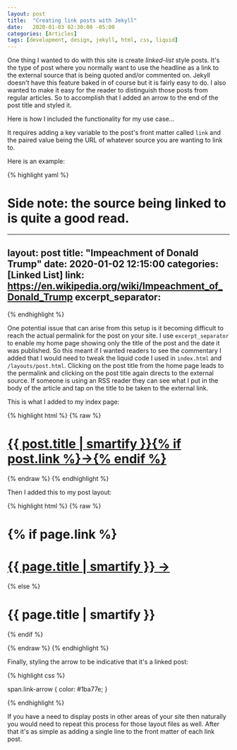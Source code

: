 ```yaml
---
layout: post
title:  "Creating link posts with Jekyll"
date:   2020-01-03 02:30:00 -05:00
categories: [Articles]
tags: [development, design, jekyll, html, css, liquid]
---
```


One thing I wanted to do with this site is create *linked-list* style posts.
It's the type of post where you normally want to use the headline as a link
to the external source that is being quoted and/or commented on. Jekyll doesn't
have this feature baked in of course but it is fairly easy to do. I also wanted to
make it easy for the reader to distinguish those posts from regular articles.
So to accomplish that I added an arrow to the end of the post title and styled it.

Here is how I included the functionality for my use case...

It requires adding a key variable to the post's front matter called `link` and the paired
value being the URL of whatever source you are wanting to link to.

Here is an example:

{% highlight yaml %}
# Side note: the source being linked to is quite a good read.
---
layout: post
title:  "Impeachment of Donald Trump"
date:   2020-01-02 12:15:00
categories: [Linked List]
link: https://en.wikipedia.org/wiki/Impeachment_of_Donald_Trump
excerpt_separator: <!--more-->
---
{% endhighlight %}

One potential issue that can arise from this setup is it becoming difficult to reach
the actual permalink for the post on your site. I use `excerpt_separator` to enable
my home page showing only the title of the post and the date it was published. So this
meant if I wanted readers to see the commentary I added that I would need to tweak the
liquid code I used in `index.html` and `/layouts/post.html`. Clicking on the post title
from the home page leads to the permalink and clicking on the post title again directs
to the external source. If someone is using an RSS reader they can see what I put in the
body of the article and tap on the title to be taken to the external link.

This is what I added to my index page:

{% highlight html %}
{% raw %}

<h1 class="post-title">
    <a href="{{ site.baseurl }}{{ post.url }}">{{ post.title | smartify }}{% if post.link %}<span class="link-arrow">&rarr;</span>{% endif %}</a>
</h1>
{% endraw %}
{% endhighlight %}

Then I added this to my post layout:

{% highlight html %}
{% raw %}

<h1 class="post-title">{% if page.link %}
<h1 class="post-title"><a href="{{ page.link }}">
  {{ page.title | smartify }} <span class="link-arrow">&rarr;</span></a>
</h1>
  {% else %}
<h1 class="post-title">{{ page.title | smartify }}</h1>
  {% endif %}</h1>

{% endraw %}
{% endhighlight %}

Finally, styling the arrow to be indicative that it's a linked post:

{% highlight css %}

span.link-arrow {
  color: #1ba77e;
}

{% endhighlight %}

If you have a need to display posts in other areas of your site then naturally you would need to repeat this process for those layout files as well. After that it's
as simple as adding a single line to the front matter of each link post.
